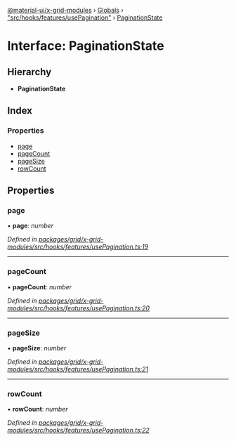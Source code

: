 [@material-ui/x-grid-modules](../README.md) › [Globals](../globals.md) › ["src/hooks/features/usePagination"](../modules/_src_hooks_features_usepagination_.md) › [PaginationState](_src_hooks_features_usepagination_.paginationstate.md)

# Interface: PaginationState

## Hierarchy

* **PaginationState**

## Index

### Properties

* [page](_src_hooks_features_usepagination_.paginationstate.md#page)
* [pageCount](_src_hooks_features_usepagination_.paginationstate.md#pagecount)
* [pageSize](_src_hooks_features_usepagination_.paginationstate.md#pagesize)
* [rowCount](_src_hooks_features_usepagination_.paginationstate.md#rowcount)

## Properties

###  page

• **page**: *number*

*Defined in [packages/grid/x-grid-modules/src/hooks/features/usePagination.ts:19](https://github.com/mui-org/material-ui-x/blob/02342a6/packages/grid/x-grid-modules/src/hooks/features/usePagination.ts#L19)*

___

###  pageCount

• **pageCount**: *number*

*Defined in [packages/grid/x-grid-modules/src/hooks/features/usePagination.ts:20](https://github.com/mui-org/material-ui-x/blob/02342a6/packages/grid/x-grid-modules/src/hooks/features/usePagination.ts#L20)*

___

###  pageSize

• **pageSize**: *number*

*Defined in [packages/grid/x-grid-modules/src/hooks/features/usePagination.ts:21](https://github.com/mui-org/material-ui-x/blob/02342a6/packages/grid/x-grid-modules/src/hooks/features/usePagination.ts#L21)*

___

###  rowCount

• **rowCount**: *number*

*Defined in [packages/grid/x-grid-modules/src/hooks/features/usePagination.ts:22](https://github.com/mui-org/material-ui-x/blob/02342a6/packages/grid/x-grid-modules/src/hooks/features/usePagination.ts#L22)*
